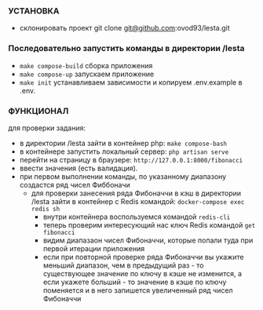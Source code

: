 ### УСТАНОВКА

* склонировать проект git clone git@github.com:ovod93/lesta.git

### Последовательно запустить команды в директории /lesta

* ```make compose-build``` сборка приложения
* ```make compose-up``` запускаем приложение
* ```make init``` устанавливаем зависимости и копируем .env.example в .env.

### ФУНКЦИОНАЛ

для проверки задания:
* в директории /lesta зайти в контейнер php: ```make compose-bash```
* в контейнере запустить локальный сервер: ```php artisan serve```
* перейти на страницу в браузере: ```http://127.0.0.1:8000/fibonacci```
* ввести значения (есть валидация).  
* при первом выполнении команды, по указанному диапазону создастся ряд чисел Фиббоначи
  * для проверки занесения ряда Фибоначчи в кэш в директории /lesta зайти в контейнер с Redis командой: ```docker-compose exec redis sh```
    * внутри контейнера воспользуемся командой ```redis-cli```
    * теперь проверим интересующий нас ключ Redis командой ```get fibonacci```
    * видим диапазаон чисел Фибоначчи, которые попали туда при первой итерации приложения
    * если при повторной проверке ряда Фибоначчи вы укажите меньший диапазон, чем в предыдущий раз - то существующее значение по ключу в кэше не изменится, а если укажете больший - то значение в кэше по ключу поменяется и в него запишется увеличенный ряд чисел Фибоначчи
